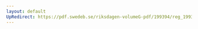 ```yaml
---
layout: default
UpRedirect: https://pdf.swedeb.se/riksdagen-volumeG-pdf/199394/reg_199394_KU/reg_199394_KU_0013.pdf
---
```

